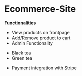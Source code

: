 # Ecommerce-Site
 
 
 
 
 **Functionalities**
 <ul>
  <li>View products on frontpage</li>
  <li>Add/Remove product to cart</li>
  <li>Admin Functionality</li>
  <dl>
      <li>Black tea</li>
      <li>Green tea</li>
  </dl>
  <li>Payment integration with Stripe</li>
</ul>  
 

